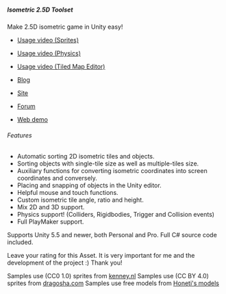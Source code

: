 ##### Isometric 2.5D Toolset

Make 2.5D isometric game in Unity easy!

* [Usage video (Sprites)](http://www.youtube.com/watch?v=IwJ_ofKG9_Y)
* [Usage video (Physics)](http://www.youtube.com/watch?v=wmXhyDHXYcM)
* [Usage video (Tiled Map Editor)]("http://www.youtube.com/watch?v=8nzVr_wHz2M)

* [Blog](http://matov.me)
* [Site](http://matov.me/isometric-toolset)
* [Forum](http://forum.unity3d.com/threads/released-isometric-2-5d-toolset.291418)
* [Web demo](http://matov.me/public/blog_share/WebDemo)

###### Features
* Automatic sorting 2D isometric tiles and objects.
* Sorting objects with single-tile size as well as multiple-tiles size.
* Auxiliary functions for converting isometric coordinates into screen coordinates and conversely.
* Placing and snapping of objects in the Unity editor.
* Helpful mouse and touch functions.
* Custom isometric tile angle, ratio and height.
* Mix 2D and 3D support.
* Physics support! (Colliders, Rigidbodies, Trigger and Collision events)
* Full PlayMaker support.

Supports Unity 5.5 and newer, both Personal and Pro. Full C# source code included.

Leave your rating for this Asset. It is very important for me and the development of the project :) Thank you!

Samples use (CC0 1.0) sprites from [kenney.nl](http://www.kenney.nl/assets)
Samples use (CC BY 4.0) sprites from [dragosha.com](http://dragosha.com/free)
Samples use free models from [Honeti's models](https://www.assetstore.unity3d.com/en/#!/content/18098)
